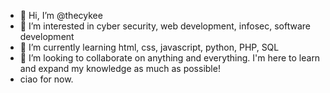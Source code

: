 - 👋 Hi, I’m @thecykee
- 👀 I’m interested in cyber security, web development, infosec, software development
- 🌱 I’m currently learning html, css, javascript, python, PHP, SQL
- 💞️ I’m looking to collaborate on anything and everything. I'm here to learn and expand my knowledge as much as possible!
- ciao for now.

<!---
thecykee/thecykee is a ✨ special ✨ repository because its `README.md` (this file) appears on your GitHub profile.
You can click the Preview link to take a look at your changes.
--->
